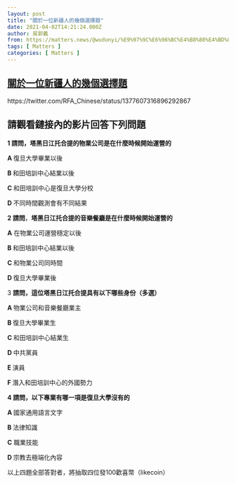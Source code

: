 ```yaml
---
layout: post
title: "關於一位新疆人的幾個選擇題"
date: 2021-04-02T14:21:24.000Z
author: 吳郭義
from: https://matters.news/@wudunyi/%E9%97%9C%E6%96%BC%E4%B8%80%E4%BD%8D%E6%96%B0%E7%96%86%E4%BA%BA%E7%9A%84%E5%B9%BE%E5%80%8B%E9%81%B8%E6%93%87%E9%A1%8C-bafyreihxfitm5yodpvdmbyynvdtsnj3szftvf23iollyq67wt6rmuhd6eu
tags: [ Matters ]
categories: [ Matters ]
---
```

<!--1617373284000-->
[關於一位新疆人的幾個選擇題](https://matters.news/@wudunyi/%E9%97%9C%E6%96%BC%E4%B8%80%E4%BD%8D%E6%96%B0%E7%96%86%E4%BA%BA%E7%9A%84%E5%B9%BE%E5%80%8B%E9%81%B8%E6%93%87%E9%A1%8C-bafyreihxfitm5yodpvdmbyynvdtsnj3szftvf23iollyq67wt6rmuhd6eu)
------

<div>
<p>https://twitter.com/RFA_Chinese/status/1377607316896292867</p><h2><strong>請觀看鏈接內的影片回答下列問題</strong></h2><p><strong>1 請問，塔黑日江托合提的物業公司是在什麼時候開始運營的</strong></p><p><strong>A </strong>復旦大學畢業以後</p><p><strong>B </strong>和田培訓中心結業以後</p><p><strong>C </strong>和田培訓中心是復旦大學分校</p><p><strong>D </strong>不同時間觀測會有不同結果</p><p><strong>2 請問</strong>，<strong>塔黑日江托合提的音樂餐廳是在什麼時候開始運營的</strong></p><p><strong>A</strong> 在物業公司運營穩定以後</p><p><strong>B </strong>和田培訓中心結業以後</p><p><strong>C </strong>和物業公司同時間</p><p><strong>D </strong>復旦大學畢業後</p><p>3 <strong>請問，這位塔黑日江托合提具有以下哪些身份（多選）</strong></p><p><strong>A </strong>物業公司和音樂餐廳業主</p><p><strong>B </strong>復旦大學畢業生</p><p><strong>C </strong>和田培訓中心結業生</p><p><strong>D </strong>中共黨員</p><p><strong>E </strong>演員</p><p><strong>F </strong>潛入和田培訓中心的外國勢力</p><p><strong>4 請問，以下專業有哪一項是復旦大學沒有的</strong></p><p><strong>A </strong>國家通用語言文字</p><p><strong>B </strong>法律知識</p><p><strong>C</strong> 職業技能</p><p><strong>D </strong>宗教去極端化內容</p><p>以上四題全部答對者，將抽取四位發100歡喜幣（likecoin）</p><p><br></p><p><br></p><p><br></p><p><br></p><p><br></p>
</div>
